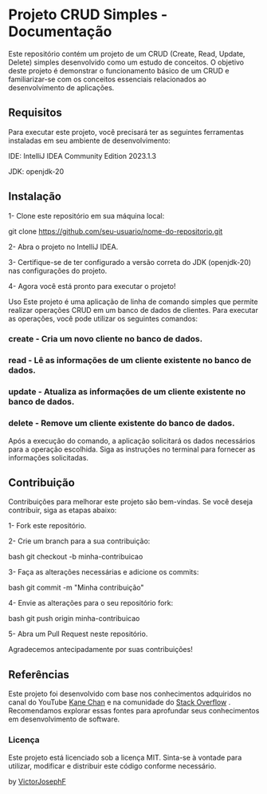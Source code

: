 # Projeto CRUD Simples - Documentação
Este repositório contém um projeto de um CRUD (Create, Read, Update, Delete) simples desenvolvido como um estudo de conceitos. O objetivo deste projeto é demonstrar o funcionamento básico de um CRUD e familiarizar-se com os conceitos essenciais relacionados ao desenvolvimento de aplicações.

## Requisitos
Para executar este projeto, você precisará ter as seguintes ferramentas instaladas em seu ambiente de desenvolvimento:

IDE: IntelliJ IDEA Community Edition 2023.1.3

JDK: openjdk-20
## Instalação
1- Clone este repositório em sua máquina local:


git clone https://github.com/seu-usuario/nome-do-repositorio.git

2- Abra o projeto no IntelliJ IDEA.

3- Certifique-se de ter configurado a versão correta do JDK (openjdk-20) nas configurações do projeto.

4- Agora você está pronto para executar o projeto!

Uso
Este projeto é uma aplicação de linha de comando simples que permite realizar operações CRUD em um banco de dados de clientes. Para executar as operações, você pode utilizar os seguintes comandos:

### create - Cria um novo cliente no banco de dados.
### read - Lê as informações de um cliente existente no banco de dados.
### update - Atualiza as informações de um cliente existente no banco de dados.
### delete - Remove um cliente existente do banco de dados.
Após a execução do comando, a aplicação solicitará os dados necessários para a operação escolhida. Siga as instruções no terminal para fornecer as informações solicitadas.

## Contribuição
Contribuições para melhorar este projeto são bem-vindas. Se você deseja contribuir, siga as etapas abaixo:

1- Fork este repositório.

2- Crie um branch para a sua contribuição:

bash
git checkout -b minha-contribuicao

3- Faça as alterações necessárias e adicione os commits:

bash
git commit -m "Minha contribuição"

4- Envie as alterações para o seu repositório fork:

bash
git push origin minha-contribuicao

5- Abra um Pull Request neste repositório.

Agradecemos antecipadamente por suas contribuições!

## Referências
Este projeto foi desenvolvido com base nos conhecimentos adquiridos no canal do YouTube [Kane Chan](https://www.youtube.com/@CursoskanechanBrasil) e na comunidade do [Stack Overflow](https://stackoverflow.com/) . Recomendamos explorar essas fontes para aprofundar seus conhecimentos em desenvolvimento de software.

### Licença
Este projeto está licenciado sob a licença MIT. Sinta-se à vontade para utilizar, modificar e distribuir este código conforme necessário.

by [VictorJosephF](https://github.com/VictorJosephF)
